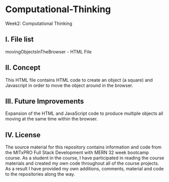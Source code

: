 # Computational-Thinking
Week2: Computational Thinking

I. File list
------------
movingObjectsInTheBrowser - HTML File

II. Concept
----------
This HTML file contains HTML code to create an object (a square) and Javascript in order to move the object around in the browser.

III. Future Improvements
----------
Expansion of the HTML and JavaScript code to produce multiple objects all moving at the same time within the browser.

IV.  License
----------
The source material for this repository contains information and code from the MITxPRO Full Stack Development with MERN 32 week bootcamp course.
As a student in the course, I have participated in reading the course materials and created my own code throughout all of the course projects. As a result I have provided my own additions, comments, material and code to the repositories along the way.
